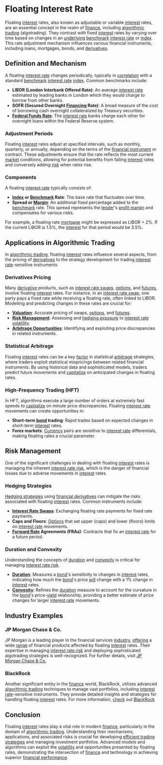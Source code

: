 # Floating Interest Rate

Floating [interest](../i/interest.md) rates, also known as adjustable or variable [interest](../i/interest.md) rates, are an essential concept in the realm of [finance](../f/finance.md), including [algorithmic trading](../a/accountability.md) (algotrading). They contrast with fixed [interest](../i/interest.md) rates by varying over time based on changes in an [underlying](../u/underlying.md) [benchmark](../b/benchmark.md) [interest rate](../i/interest_rate.md) or [index](../i/index_instrument.md). This rate adjustment mechanism influences various financial instruments, including loans, mortgages, bonds, and [derivatives](../d/derivatives.md).

## Definition and Mechanism

A floating [interest rate](../i/interest_rate.md) changes periodically, typically in [correlation](../c/correlation.md) with a standard [benchmark](../b/benchmark.md) [interest rate](../i/interest_rate.md) [index](../i/index_instrument.md). Common benchmarks include:

- **LIBOR (London Interbank Offered Rate)**: An average [interest rate](../i/interest_rate.md) estimated by leading banks in London which they would charge to borrow from other banks.
- **SOFR (Secured Overnight [Financing](../f/financing.md) Rate)**: A broad measure of the cost of borrowing cash overnight collateralized by Treasury securities.
- **[Federal Funds Rate](../f/federal_funds_rate.md)**: The [interest rate](../i/interest_rate.md) banks charge each other for overnight loans within the Federal Reserve system.

### Adjustment Periods

Floating [interest](../i/interest.md) rates adjust at specified intervals, such as monthly, quarterly, or annually, depending on the terms of the [financial instrument](../f/financial_instrument.md) or contract. These adjustments ensure that the rate reflects the most current [market](../m/market.md) conditions, allowing for potential benefits from falling [interest](../i/interest.md) rates and conversely adding [risk](../r/risk.md) when rates rise.

### Components

A floating [interest rate](../i/interest_rate.md) typically consists of:
- **[Index](../i/index_instrument.md) or [Benchmark](../b/benchmark.md) Rate**: The base rate that fluctuates over time.
- **Spread or [Margin](../m/margin.md)**: An additional fixed percentage added to the [benchmark](../b/benchmark.md) rate. This spread represents the [lender](../l/lender.md)'s [profit margin](../p/profit_margin.md) and compensates for various risks.

For example, a floating rate [mortgage](../m/mortgage.md) might be expressed as LIBOR + 2%. If the current LIBOR is 1.5%, the [interest](../i/interest.md) for that period would be 3.5%.

## Applications in Algorithmic Trading

In [algorithmic trading](../a/accountability.md), floating [interest](../i/interest.md) rates influence several aspects, from the pricing of [derivatives](../d/derivatives.md) to the strategy development for trading [interest rate](../i/interest_rate.md)-sensitive instruments.

### Derivatives Pricing

Many [derivative](../d/derivative.md) products, such as [interest rate swaps](../i/interest_rate_swaps.md), [options](../o/options.md), and [futures](../f/futures.md), involve floating [interest](../i/interest.md) rates. For instance, in an [interest rate swap](../i/interest_rate_swap.md), one party pays a fixed rate while receiving a floating rate, often linked to LIBOR. Modelling and predicting changes in these rates are crucial for:
- **[Valuation](../v/valuation.md)**: Accurate pricing of swaps, [options](../o/options.md), and [futures](../f/futures.md).
- **[Risk Management](../r/risk_management.md)**: Assessing and [hedging exposure](../h/hedging_exposure.md) to [interest rate](../i/interest_rate.md) [volatility](../v/volatility.md).
- **[Arbitrage Opportunities](../a/arbitrage_opportunities.md)**: Identifying and exploiting price discrepancies in related instruments.

### Statistical Arbitrage

Floating [interest](../i/interest.md) rates can be a key [factor](../f/factor.md) in statistical [arbitrage](../a/arbitrage.md) strategies, where traders exploit statistical mispricings between related financial instruments. By using historical data and sophisticated models, traders predict future movements and [capitalize](../c/capitalize.md) on anticipated changes in floating rates.

### High-Frequency Trading (HFT)

In HFT, algorithms execute a large number of orders at extremely fast speeds to [capitalize](../c/capitalize.md) on minute price discrepancies. Floating [interest rate](../i/interest_rate.md) movements can create opportunities in:
- **Short-term [bond](../b/bond.md) trading**: Rapid trades based on expected changes in short-term [interest](../i/interest.md) rates.
- **Forex markets**: [Currency](../c/currency.md) pairs are sensitive to [interest rate](../i/interest_rate.md) differentials, making floating rates a crucial parameter.

## Risk Management

One of the significant challenges in dealing with floating [interest](../i/interest.md) rates is managing the inherent [interest rate risk](../i/interest_rate_risk.md), which is the danger of financial losses due to adverse movements in [interest](../i/interest.md) rates.

### Hedging Strategies

[Hedging strategies](../h/hedging_strategies.md) using [financial derivatives](../f/financial_derivatives.md) can mitigate the risks associated with floating [interest](../i/interest.md) rates. Common instruments include:
- **[Interest Rate Swaps](../i/interest_rate_swaps.md)**: Exchanging floating rate payments for fixed rate payments.
- **Caps and Floors**: [Options](../o/options.md) that set upper (caps) and lower (floors) limits on [interest rate](../i/interest_rate.md) movements.
- **[Forward Rate](../f/forward_rate.md) Agreements (FRAs)**: Contracts that fix an [interest rate](../i/interest_rate.md) for a future period.

### Duration and Convexity

Understanding the concepts of [duration](../d/duration.md) and [convexity](../c/convexity.md) is critical for managing [interest rate risk](../i/interest_rate_risk.md). 
- **[Duration](../d/duration.md)**: Measures a [bond](../b/bond.md)'s sensitivity to changes in [interest](../i/interest.md) rates, indicating how much the [bond](../b/bond.md)'s price [will](../w/will.md) change with a 1% change in [interest](../i/interest.md) rates.
- **[Convexity](../c/convexity.md)**: Refines the [duration](../d/duration.md) measure to account for the curvature in the [bond](../b/bond.md)'s price-[yield](../y/yield.md) relationship, providing a better estimate of price changes for larger [interest rate](../i/interest_rate.md) movements.

## Industry Examples

### JP Morgan Chase & Co.

JP Morgan is a leading player in the financial services [industry](../i/industry.md), [offering](../o/offering.md) a wide [range](../r/range.md) of financial products affected by floating [interest](../i/interest.md) rates. Their expertise in managing [interest rate risk](../i/interest_rate_risk.md) and deploying sophisticated algotrading strategies is well-recognized. For further details, visit [JP Morgan Chase & Co.](https://www.jpmorganchase.com)

### BlackRock

Another significant entity in the [finance](../f/finance.md) world, BlackRock, utilizes advanced [algorithmic trading](../a/accountability.md) techniques to manage vast portfolios, including [interest rate](../i/interest_rate.md)-sensitive instruments. They provide detailed insights and strategies for handling floating [interest](../i/interest.md) rates. For more information, [check](../c/check.md) out [BlackRock](https://www.blackrock.com)

## Conclusion

Floating [interest](../i/interest.md) rates play a vital role in modern [finance](../f/finance.md), particularly in the domain of [algorithmic trading](../a/accountability.md). Understanding their mechanisms, applications, and associated risks is crucial for developing [efficient trading strategies](../e/efficient_trading_strategies.md) and managing investment portfolios. Advanced models and algorithms can exploit the [volatility](../v/volatility.md) and opportunities presented by floating rates, demonstrating the intersection of [finance](../f/finance.md) and technology in achieving superior [financial performance](../f/financial_performance.md).